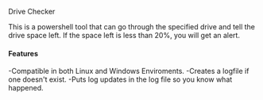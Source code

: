 Drive Checker

This is a powershell tool that can go through the specified drive and tell the drive space left. If the space left is less than 20%, you will get an alert. 

#### Features

-Compatible in both Linux and Windows Enviroments. 
-Creates a logfile if one doesn't exist. 
-Puts log updates in the log file so you know what happened. 